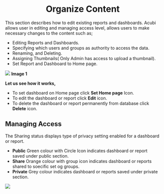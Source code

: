 


<center><h1>Organize Content</h1></center>

This section describes how to edit existing reports and dashboards. 
Acubi allows user in editing and managing access level, allows  users to make necessary changes to the content such as;
   -  Editing Reports and Dashboards.
   -  Specifying which users and groups as authority to access the data.
   -  Renaming, and Deleting. 
   - Assigning Thumbnails( Only Admin has access to upload a thumbnail).
   -  Set Report and Dashboard to Home page.
   
   ![
](https://raw.githubusercontent.com/sv18042016/fp1/2c3e9b591017dd6316a4091ad35abfae69bf2082/images/New_version5/UD_Edit_Content_Image1.png)
**Image 1**

**Let us see how it works,**
- To set dashboard on Home page click **Set Home page** Icon.
- To edit the dashboard or report click  **Edit**  icon.
- To delete the dashboard or report permanently from database click **Delete**  icon.

## Managing Access

The Sharing status displays type of privacy setting enabled for a dashboard or report.
 -   **Public** Green colour  with Circle Icon indicates dashboard or report saved under public section.
 -   **Share** Orange colour with group icon indicates dashboard or reports shared to soecific set og groups.
 -   **Private** Grey colour indicates dashboard or reports saved under private section.

![
](https://raw.githubusercontent.com/sv18042016/fp1/93fab44572b6a9c124a7c80f1ec840cd0488f319/images/organise_full.png)


<!--stackedit_data:
eyJoaXN0b3J5IjpbLTEzMDY0OTkzNzcsLTE1NTEyNTQ1NTcsLT
gyMjQwOTk4NywtMTQ0NDQ5MzEwNSwtMTU5MjMxMTQyNiwtMTU1
MzU2OTU3NSw3NTE2MDAyNDYsLTE1OTQ3MDcxNV19
-->